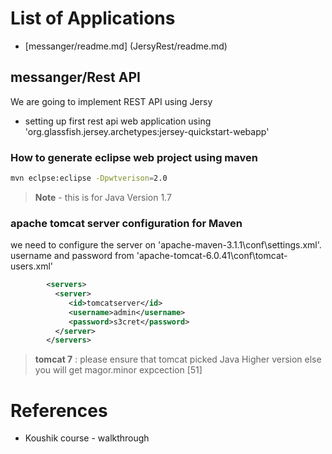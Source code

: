 # List of Applications
* [messanger/readme.md] (JersyRest/readme.md)

## messanger/Rest API
We are going to implement REST API using Jersy

*  setting up first rest api web application using 'org.glassfish.jersey.archetypes:jersey-quickstart-webapp'
### How to generate eclipse web project using maven
```sh
mvn eclpse:eclipse -Dpwtverison=2.0
```

>  __Note__ - this is for Java Version 1.7

### apache tomcat server configuration for Maven
we need to configure the server on 'apache-maven-3.1.1\conf\settings.xml'.  username and password from 'apache-tomcat-6.0.41\conf\tomcat-users.xml'
```xml
        <servers>
          <server>
             <id>tomcatserver</id>
             <username>admin</username>
             <password>s3cret</password>
          </server>
        </servers>
```

> __tomcat 7__ : please ensure that tomcat picked Java Higher version else you will get magor.minor expcection [51]

# References
* Koushik course - walkthrough